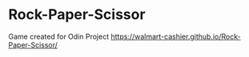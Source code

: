 # Rock-Paper-Scissor

Game created for Odin Project
https://walmart-cashier.github.io/Rock-Paper-Scissor/
